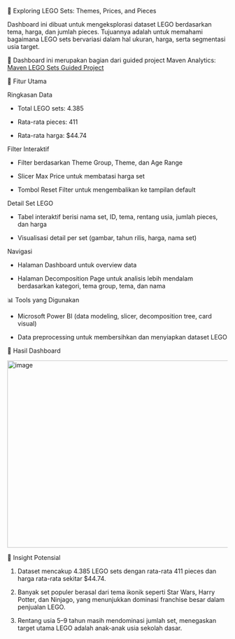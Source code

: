 🧩 Exploring LEGO Sets: Themes, Prices, and Pieces

Dashboard ini dibuat untuk mengeksplorasi dataset LEGO berdasarkan tema, harga, dan jumlah pieces. Tujuannya adalah untuk memahami bagaimana LEGO sets bervariasi dalam hal ukuran, harga, serta segmentasi usia target.

📌 Dashboard ini merupakan bagian dari guided project Maven Analytics:
[Maven LEGO Sets Guided Project](https://mavenanalytics.io/guided-projects/lego-set-explorer)

🔎 Fitur Utama

Ringkasan Data

- Total LEGO sets: 4.385

- Rata-rata pieces: 411

- Rata-rata harga: $44.74

Filter Interaktif

- Filter berdasarkan Theme Group, Theme, dan Age Range

- Slicer Max Price untuk membatasi harga set

- Tombol Reset Filter untuk mengembalikan ke tampilan default

Detail Set LEGO

- Tabel interaktif berisi nama set, ID, tema, rentang usia, jumlah pieces, dan harga

- Visualisasi detail per set (gambar, tahun rilis, harga, nama set)

Navigasi

- Halaman Dashboard untuk overview data

- Halaman Decomposition Page untuk analisis lebih mendalam berdasarkan kategori, tema group, tema, dan nama

📊 Tools yang Digunakan

* Microsoft Power BI (data modeling, slicer, decomposition tree, card visual)

* Data preprocessing untuk membersihkan dan menyiapkan dataset LEGO

📸 Hasil Dashboard

<img width="759" height="428" alt="image" src="https://github.com/user-attachments/assets/cdf5c3b0-8ecb-4035-90d3-945b5dcb56ab" />

🎯 Insight Potensial

1. Dataset mencakup 4.385 LEGO sets dengan rata-rata 411 pieces dan harga rata-rata sekitar $44.74.

2. Banyak set populer berasal dari tema ikonik seperti Star Wars, Harry Potter, dan Ninjago, yang menunjukkan dominasi franchise besar dalam penjualan LEGO.

3. Rentang usia 5–9 tahun masih mendominasi jumlah set, menegaskan target utama LEGO adalah anak-anak usia sekolah dasar.
